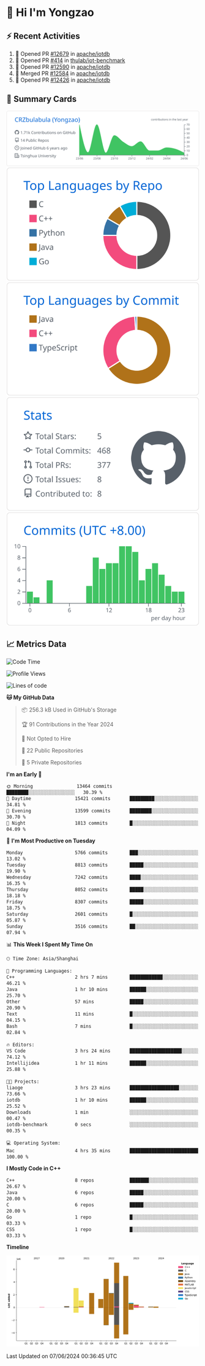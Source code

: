 # 👋 Hi I'm Yongzao

## ⚡ Recent Activities
<!--START_SECTION:activity-->
1. 💪 Opened PR [#12679](https://github.com/apache/iotdb/pull/12679) in [apache/iotdb](https://github.com/apache/iotdb)
2. 💪 Opened PR [#414](https://github.com/thulab/iot-benchmark/pull/414) in [thulab/iot-benchmark](https://github.com/thulab/iot-benchmark)
3. 💪 Opened PR [#12590](https://github.com/apache/iotdb/pull/12590) in [apache/iotdb](https://github.com/apache/iotdb)
4. 🎉 Merged PR [#12584](https://github.com/apache/iotdb/pull/12584) in [apache/iotdb](https://github.com/apache/iotdb)
5. 💪 Opened PR [#12426](https://github.com/apache/iotdb/pull/12426) in [apache/iotdb](https://github.com/apache/iotdb)
<!--END_SECTION:activity-->

## 🎑 Summary Cards

[![](https://raw.githubusercontent.com/CRZbulabula/CRZbulabula/main/profile-summary-card-output/github/0-profile-details.svg)](https://github.com/vn7n24fzkq/github-profile-summary-cards)
[![](https://raw.githubusercontent.com/CRZbulabula/CRZbulabula/main/profile-summary-card-output/github/1-repos-per-language.svg)](https://github.com/vn7n24fzkq/github-profile-summary-cards) [![](https://raw.githubusercontent.com/CRZbulabula/CRZbulabula/main/profile-summary-card-output/github/2-most-commit-language.svg)](https://github.com/vn7n24fzkq/github-profile-summary-cards)
[![](https://raw.githubusercontent.com/CRZbulabula/CRZbulabula/main/profile-summary-card-output/github/3-stats.svg)](https://github.com/vn7n24fzkq/github-profile-summary-cards) [![](https://raw.githubusercontent.com/CRZbulabula/CRZbulabula/main/profile-summary-card-output/github/4-productive-time.svg)](https://github.com/vn7n24fzkq/github-profile-summary-cards)

## 📈 Metrics Data

<!--START_SECTION:waka-->
![Code Time](http://img.shields.io/badge/Code%20Time-655%20hrs%2031%20mins-blue)

![Profile Views](http://img.shields.io/badge/Profile%20Views-0-blue)

![Lines of code](https://img.shields.io/badge/From%20Hello%20World%20I%27ve%20Written-27.8%20million%20lines%20of%20code-blue)

**🐱 My GitHub Data** 

> 📦 256.3 kB Used in GitHub's Storage 
 > 
> 🏆 91 Contributions in the Year 2024
 > 
> 🚫 Not Opted to Hire
 > 
> 📜 22 Public Repositories 
 > 
> 🔑 5 Private Repositories 
 > 
**I'm an Early 🐤** 

```text
🌞 Morning                13464 commits       ████████░░░░░░░░░░░░░░░░░   30.39 % 
🌆 Daytime                15421 commits       █████████░░░░░░░░░░░░░░░░   34.81 % 
🌃 Evening                13599 commits       ████████░░░░░░░░░░░░░░░░░   30.70 % 
🌙 Night                  1813 commits        █░░░░░░░░░░░░░░░░░░░░░░░░   04.09 % 
```
📅 **I'm Most Productive on Tuesday** 

```text
Monday                   5766 commits        ███░░░░░░░░░░░░░░░░░░░░░░   13.02 % 
Tuesday                  8813 commits        █████░░░░░░░░░░░░░░░░░░░░   19.90 % 
Wednesday                7242 commits        ████░░░░░░░░░░░░░░░░░░░░░   16.35 % 
Thursday                 8052 commits        █████░░░░░░░░░░░░░░░░░░░░   18.18 % 
Friday                   8307 commits        █████░░░░░░░░░░░░░░░░░░░░   18.75 % 
Saturday                 2601 commits        █░░░░░░░░░░░░░░░░░░░░░░░░   05.87 % 
Sunday                   3516 commits        ██░░░░░░░░░░░░░░░░░░░░░░░   07.94 % 
```


📊 **This Week I Spent My Time On** 

```text
🕑︎ Time Zone: Asia/Shanghai

💬 Programming Languages: 
C++                      2 hrs 7 mins        ████████████░░░░░░░░░░░░░   46.21 % 
Java                     1 hr 10 mins        ██████░░░░░░░░░░░░░░░░░░░   25.70 % 
Other                    57 mins             █████░░░░░░░░░░░░░░░░░░░░   20.90 % 
Text                     11 mins             █░░░░░░░░░░░░░░░░░░░░░░░░   04.15 % 
Bash                     7 mins              █░░░░░░░░░░░░░░░░░░░░░░░░   02.84 % 

🔥 Editors: 
VS Code                  3 hrs 24 mins       ███████████████████░░░░░░   74.12 % 
Intellijidea             1 hr 11 mins        ██████░░░░░░░░░░░░░░░░░░░   25.88 % 

🐱‍💻 Projects: 
liaoge                   3 hrs 23 mins       ██████████████████░░░░░░░   73.66 % 
iotdb                    1 hr 10 mins        ██████░░░░░░░░░░░░░░░░░░░   25.52 % 
Downloads                1 min               ░░░░░░░░░░░░░░░░░░░░░░░░░   00.47 % 
iotdb-benchmark          0 secs              ░░░░░░░░░░░░░░░░░░░░░░░░░   00.35 % 

💻 Operating System: 
Mac                      4 hrs 35 mins       █████████████████████████   100.00 % 
```

**I Mostly Code in C++** 

```text
C++                      8 repos             ███████░░░░░░░░░░░░░░░░░░   26.67 % 
Java                     6 repos             █████░░░░░░░░░░░░░░░░░░░░   20.00 % 
C                        6 repos             █████░░░░░░░░░░░░░░░░░░░░   20.00 % 
Go                       1 repo              █░░░░░░░░░░░░░░░░░░░░░░░░   03.33 % 
CSS                      1 repo              █░░░░░░░░░░░░░░░░░░░░░░░░   03.33 % 
```



**Timeline**

![Lines of Code chart](https://raw.githubusercontent.com/CRZbulabula/CRZbulabula/main/assets/bar_graph.png)


 Last Updated on 07/06/2024 00:36:45 UTC
<!--END_SECTION:waka-->


